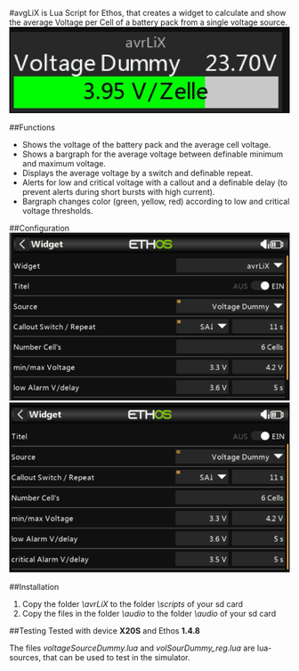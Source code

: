 #avgLiX
is Lua Script for Ethos, that creates a widget to calculate and show the average Voltage per Cell of a battery pack from a single voltage source.
![Widget](\pictures\avgLiX_WidgetScreen1.jpg)

##Functions
* Shows the voltage of the battery pack and the average cell voltage.
* Shows a bargraph for the average voltage between definable minimum and maximum voltage.
* Displays the average voltage by a switch and definable repeat.
* Alerts for low and critical voltage with a callout and a definable delay (to prevent alerts during short bursts with high current).
* Bargraph changes color (green, yellow, red) according to low and critical voltage thresholds.

##Configuration
![Configuration Screen](pictures/config1.jpg)
![Configuration Screen](pictures/config2.jpg)

##Installation

1. Copy the folder *\avrLiX* to the folder *\scripts* of your sd card
2. Copy the files in the folder *\audio* to the folder *\audio* of your sd card

##Testing
Tested with device **X20S** and Ethos **1.4.8**

The files *voltageSourceDummy.lua* and *volSourDummy_reg.lua* are lua-sources, that can be used to test in the simulator.